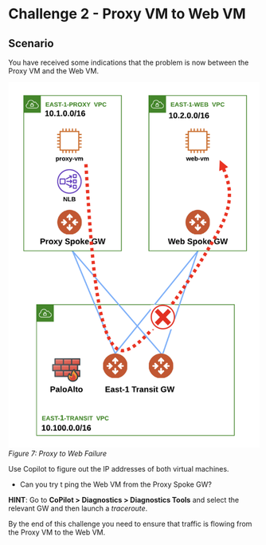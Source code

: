 # Challenge 2 - Proxy VM to Web VM

## Scenario

You have received some indications that the problem is now between the Proxy VM and the Web VM.

![Lab Overview](images/Proxy-to-Web.png)
_Figure 7: Proxy to Web Failure_

Use Copilot to figure out the IP addresses of both virtual machines.

* Can you try t ping the Web VM from the Proxy Spoke GW?

**HINT**: Go to **CoPilot > Diagnostics > Diagnostics Tools**  and select the relevant GW and then launch a *traceroute*.

By the end of this challenge you need to ensure that traffic is flowing from the Proxy VM to the Web VM.